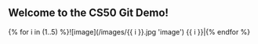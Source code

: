 ## Welcome to the CS50 Git Demo!

{% for i in (1..5) %}![image](/images/{{ i }}.jpg 'image')  {{ i }}|{% endfor %}
